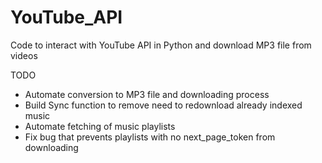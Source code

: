 # YouTube_API

Code to interact with YouTube API in Python and download MP3 file from videos

TODO

 - Automate conversion to MP3 file and downloading process
 - Build Sync function to remove need to redownload already indexed music
 - Automate fetching of music playlists
 - Fix bug that prevents playlists with no next_page_token from downloading
